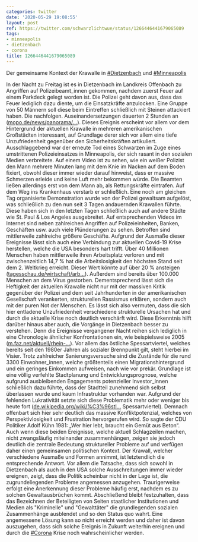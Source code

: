 ```yaml
---
categories: twitter
date: '2020-05-29 19:08:55'
layout: post
ref: https://twitter.com/schwarzlichtwue/status/1266446441679065089
tags:
- minneapolis
- dietzenbach
- corona
title: 1266446441679065089
---
```

Der gemeinsame Kontext der Krawalle in [#Dietzenbach](/t/dietzenbach) und [#Minneapolis](/t/minneapolis)



In der Nacht zu Freitag ist es in Dietzenbach im Landkreis Offenbach zu Angriffen auf Polizeibeamt_innen gekommen, nachdem zuerst Feuer auf einem Parkdeck gelegt worden ist.
Die Polizei geht davon aus, dass das Feuer lediglich dazu diente, um die Einsatzkräfte anzulocken. Eine Gruppe von 50 Männern soll diese beim Eintreffen schließlich mit Steinen attackiert haben. Die nachfolgen. Auseinandersetzungen dauerten 2 Stunden an ([mopo.de/news/panorama/…](https://www.mopo.de/news/panorama/erst-brandstiftung-dann-krawall-hinterhalt-50-maenner-greifen-polizei-mit-steinen-an-36772894)).
Dieses Ereignis erscheint vor allem vor dem Hintergrund der aktuellen Krawalle in mehreren amerikanischen Großstädten interessant, auf Grundlage derer sich vor allem eine tiefe Unzufriedenheit gegenüber den Sicherheitskräften artikuliert.
Ausschlaggebend war der erneute Tod eines Schwarzen im Zuge eines umstrittenen Polizeieinsatzes in Minneapolis, der sich rasant in den sozialen Medien verbreitete. Auf einem Video ist zu sehen, wie ein weißer Polizist den Mann mehrere Minuten lang mit dem Knie im Nacken 
 auf dem Boden fixiert, obwohl dieser immer wieder darauf hinweist, dass er massive Schmerzen erleide und keine Luft mehr bekommen würde. Die Beamten ließen allerdings erst von dem Mann ab, als Rettungskräfte eintrafen. Auf dem Weg ins Krankenhaus verstarb er schließlich.
Eine noch am gleichen Tag organisierte Demonstration wurde von der Polizei gewaltsam aufgelöst, was schließlich zu den nun seit 3 Tagen andauernden Krawallen führte. Diese haben sich in den letzten Tagen schließlich auch auf andere Städte wie St. Paul &amp; Los Angeles ausgebreitet.
Auf entsprechenden Videos im Internet sind neben zahlreichen Angriffen auf Polizeieinheiten, Banken, Geschäften usw. auch viele Plünderungen zu sehen. Betroffen sind mittlerweile zahlreiche größere Geschäfte.
Aufgrund der Ausmaße dieser Ereignisse lässt sich auch eine Verbindung zur aktuellen Covid-19 Krise herstellen, welche die USA besonders hart trifft. Über 40 Millionen Menschen haben mittlerweile ihren Arbeitsplatz verloren und mit zwischenzeitlich 14,7 % hat die 
 Arbeitslosigkeit den höchsten Stand seit dem 2. Weltkrieg erreicht. Dieser Wert könnte auf über 20 % ansteigen ([tagesschau.de/wirtschaft/arb…](https://www.tagesschau.de/wirtschaft/arbeitsmarkt-usa-corona-101.html)).
Außerdem sind bereits über 100.000 Menschen an dem Virus gestorben. Dementsprechend lässt sich die Heftigkeit der aktuellen Krawalle nicht nur mit der massiven Kritik gegenüber der Polizei und dem seit Jahrhunderten in der amerikanischen Gesellschaft 
 verankerten, strukturellen Rassismus erklären, sondern auch mit der puren Not der Menschen. Es lässt sich also vermuten, dass die sich hier entladene Unzufriedenheit verschiedene strukturelle Ursachen hat und durch die aktuelle Krise noch deutlich verschärft wird.
Diese Erkenntnis hilft darüber hinaus aber auch, die Vorgänge in Dietzenbach besser zu verstehen. Denn die Ereignisse vergangener Nacht reihen sich lediglich in eine Chronologie ähnlicher Konfrontationen ein, wie beispielsweise 2005 ([m.faz.net/aktuell/rhein-…](https://m.faz.net/aktuell/rhein-main/region-und-hessen/kriminalitaet-nach-krawallen-in-dietzenbach-gut-zwei-dutzend-strafverfahren-1279014.html)).
Vor allem das östliche Spessartviertel, welches bereits seit den 1980er Jahren als sozialer Brennpunkt gilt, steht hierbei im Visier. Trotz zahlreicher Sanierungsversuche sind die Zustände für die rund 3300 Einwohner_innen, welche größtenteils einen 
 Migrationshintergrund und ein geringes Einkommen aufweisen, nach wie vor prekär. Grundlage ist eine völlig verfehlte Stadtplanung und Entwicklungsprognose, welche aufgrund ausbleibenden Engagements potenzieller Investor_innen schließlich dazu führte, dass der Stadtteil 
 zunehmend sich selbst überlassen wurde und kaum Infrastruktur vorhanden war. Aufgrund der fehlenden Lukrativität setzte sich diese Problematik mehr oder weniger bis heute fort ([de.wikipedia.org/wiki/%C3%96stl…](https://de.wikipedia.org/wiki/%C3%96stliches) Spessartviertel).
Demnach offenbart sich hier sehr deutlich das massive Konfliktpotenzial, welches von Perspektivlosigkeit und Frustration hervorgerufen wird. So sagte der CDU Politiker Adolf Kühn 1981: „Wer hier lebt, braucht ein Gemüt aus Beton“.
Auch wenn diese beiden Ereignisse, welche aktuell Schlagzeilen machen, nicht zwangsläufig miteinander zusammenhängen, zeigen sie jedoch deutlich die zentrale Bedeutung struktureller Probleme auf und verfügen daher einen gemeinsamen politischen Kontext.
Der Krawall, welcher verschiedene Ausmaße und Formen annimmt, ist letztendlich die entsprechende Antwort. Vor allem die Tatsache, dass sich sowohl in Dietzenbach als auch in den USA solche Ausschreitungen immer wieder ereignen, zeigt, dass die Politik scheinbar nicht 
 in der Lage ist, die zugrundeliegenden Probleme angemessen anzugehen. Traurigerweise erfolgt eine Anerkennung dieser Probleme häufig erst, nachdem es zu solchen Gewaltausbrüchen kommt.
Abschließend bleibt festzuhalten, dass das Bezeichnen der Beteiligten von Seiten staatlicher Institutionen und Medien als "Kriminelle" und "Gewalttäter" die grundlegenden sozialen Zusammenhänge ausblendet und so den Status quo wahrt.
Eine angemessene Lösung kann so nicht erreicht werden und daher ist davon auszugehen, dass sich solche Ereignis in Zukunft weiterhin ereignen und durch die [#Corona](/t/corona) Krise noch wahrscheinlicher werden.